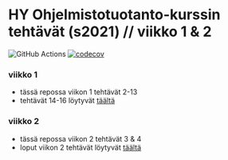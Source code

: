 # HY Ohjelmistotuotanto-kurssin tehtävät (s2021) // viikko 1 & 2
![GitHub Actions](https://github.com/nuclearkittens/ohtu-2021-viikko1/workflows/CI/badge.svg)
[![codecov](https://codecov.io/gh/nuclearkittens/ohtu-2021-viikko1/branch/main/graph/badge.svg?token=14N9B4NAF6)](https://codecov.io/gh/nuclearkittens/ohtu-2021-viikko1)

### viikko 1
+ tässä repossa viikon 1 tehtävät 2-13
+ tehtävät 14-16 löytyvät [täältä](https://github.com/nuclearkittens/ohtu-s2021/tree/main/wk1)

### viikko 2
+ tässä repossa viikon 2 tehtävät 3 & 4
+ loput viikon 2 tehtävät löytyvät [täältä](https://github.com/nuclearkittens/ohtu-s2021/tree/main/wk2)
